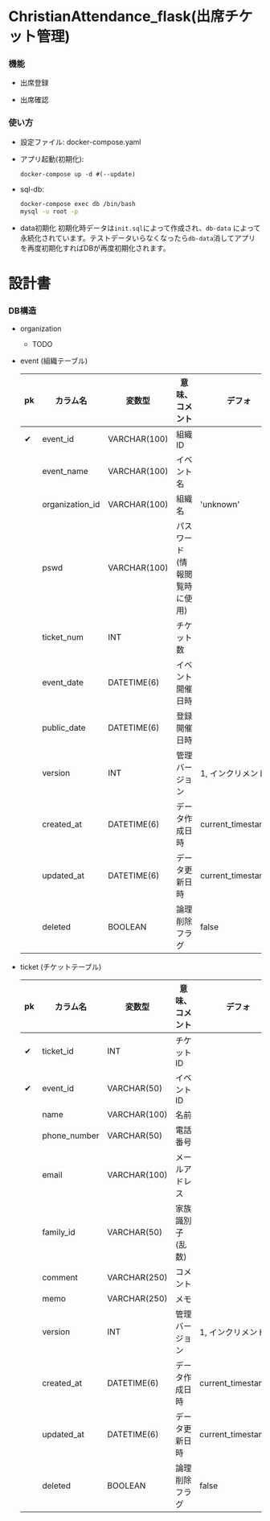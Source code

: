 # ChristianAttendance_flask(出席チケット管理)

### 機能
- 出席登録

- 出席確認

### 使い方

- 設定ファイル: docker-compose.yaml

- アプリ起動(初期化): 
  ```
  docker-compose up -d #(--update)
  ```

- sql-db:

  ``` bash
  docker-compose exec db /bin/bash
  mysql -u root -p
  ```

- data初期化
  初期化時データは`init.sql`によって作成され、`db-data` によって永続化されています。テストデータいらなくなったら`db-data`消してアプリを再度初期化すればDBが再度初期化されます。

# 設計書

### DB構造

- organization 

  - TODO

- event (組織テーブル)

  |pk|カラム名|変数型|意味、コメント|デフォ|
  |--|--|--|--|--|
  |✔︎|event_id|VARCHAR(100)|組織ID||
  | |event_name|VARCHAR(100)|イベント名||
  | |organization_id|VARCHAR(100)|組織名|'unknown'|
  | |pswd|VARCHAR(100)|パスワード(情報閲覧時に使用)||
  | |ticket_num|INT|チケット数||
  | |event_date|DATETIME(6)|イベント開催日時||
  | |public_date|DATETIME(6)|登録開催日時||
  | |version|INT|管理バージョン|1, インクリメント|
  | |created_at|DATETIME(6)|データ作成日時|current_timestamp()|
  | |updated_at|DATETIME(6)|データ更新日時|current_timestamp()|
  | |deleted|BOOLEAN|論理削除フラグ|false|  

- ticket (チケットテーブル)

  |pk|カラム名|変数型|意味、コメント|デフォ|
  |--|--|--|--|--|
  |✔︎|ticket_id|INT|チケットID||
  |✔︎|event_id|VARCHAR(50)|イベントID||
  | |name|VARCHAR(100)|名前||
  | |phone_number|VARCHAR(50)|電話番号||
  | |email|VARCHAR(100)|メールアドレス||
  | |family_id|VARCHAR(50)|家族識別子(乱数)||
  | |comment|VARCHAR(250)|コメント||
  | |memo|VARCHAR(250)|メモ||
  | |version|INT|管理バージョン|1, インクリメント|
  | |created_at|DATETIME(6)|データ作成日時|current_timestamp()|
  | |updated_at|DATETIME(6)|データ更新日時|current_timestamp()|
  | |deleted|BOOLEAN|論理削除フラグ|false|  


  
